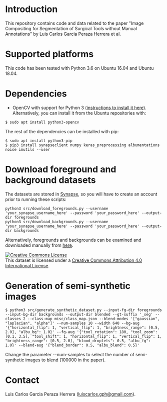 # Introduction
This repository contains code and data related to the paper "Image Compositing for Segmentation of Surgical Tools without Manual Annotations" by Luis Carlos Garcia Peraza Herrera et al.

# Supported platforms
This code has been tested with Python 3.6 on Ubuntu 16.04 and Ubuntu 18.04.

# Dependencies
* OpenCV with support for Python 3 ([instructions to install it here](https://www.pyimagesearch.com/2018/08/15/how-to-install-opencv-4-on-ubuntu/)). Alternatively, you can install it from the Ubuntu repositories with:
```
$ sudo apt install python3-opencv
```
The rest of the dependencies can be installed with pip:
```
$ sudo apt install python3-pip
$ pip3 install synapseclient numpy keras_preprocessing albumentations noise imutils --user
```

# Download foreground and background datasets
The datasets are stored in [Synapse](https://synapse.org/synthetic), so you will have to create an account prior to running these scripts:
```
python3 src/download_foregrounds.py --username 'your_synapse_username_here' --password 'your_password_here' --output-dir foregrounds
python3 src/download_backgrounds.py --username 'your_synapse_username_here' --password 'your_password_here' --output-dir backgrounds
```
Alternatively, foregrounds and backgrounds can be examined and downloaded manually from [here](https://synapse.org/synthetic).

<a rel="license" href="http://creativecommons.org/licenses/by/4.0/"><img alt="Creative Commons License" style="border-width:0" src="https://i.creativecommons.org/l/by/4.0/88x31.png" /></a><br />This dataset is licensed under a <a rel="license" href="http://creativecommons.org/licenses/by/4.0/">Creative Commons Attribution 4.0 International License</a>.

# Generation of semi-synthetic images
```
$ python3 src/generate_synthetic_dataset.py --input-fg-dir foregrounds --input-bg-dir backgrounds --output-dir blended --gt-suffix '_seg' --classes 2 --class-map misc/class_map.json --blend-modes '["gaussian", "laplacian", "alpha"]' --num-samples 10 --width 640 --bg-aug '{"horizontal_flip": 1, "vertical_flip": 1, "brightness_range": [0.5, 2.0], "albu_bg": 1.0}' --fg-aug '{"tool_rotation": 180, "tool_zoom": [0.1, 3.5], "tool_shift": 1, "horizontal_flip": 1, "vertical_flip": 1, "brightness_range": [0.5, 2.0], "blood_droplets": 0.5, "albu_fg": 1.0}' --blend-aug '{"blend_border": 0.5, "albu_blend": 0.5}'
```
Change the parameter --num-samples to select the number of semi-synthetic images to blend (100000 in the paper).


# Contact
Luis Carlos Garcia Peraza Herrera (luiscarlos.gph@gmail.com).
